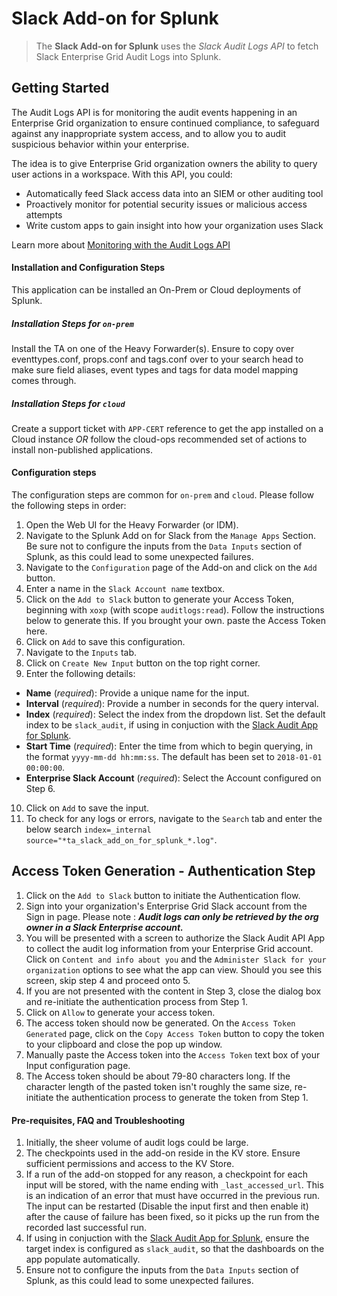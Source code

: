 # Slack Add-on for Splunk

> The **Slack Add-on for Splunk** uses the _Slack Audit Logs API_ to fetch Slack Enterprise Grid Audit Logs into Splunk.

## Getting Started
The Audit Logs API is for monitoring the audit events happening in an Enterprise Grid organization to ensure continued compliance, to safeguard against any inappropriate system access, and to allow you to audit suspicious behavior within your enterprise.

The idea is to give Enterprise Grid organization owners the ability to query user actions in a workspace. With this API, you could:

* Automatically feed Slack access data into an SIEM or other auditing tool
* Proactively monitor for potential security issues or malicious access attempts
* Write custom apps to gain insight into how your organization uses Slack

Learn more about [Monitoring with the Audit Logs API](https://api.slack.com/enterprise/audit-logs)

#### Installation and Configuration Steps
This application can be installed an On-Prem or Cloud deployments of Splunk.

##### Installation Steps for `on-prem`
Install the TA on one of the Heavy Forwarder(s). Ensure to copy over eventtypes.conf, props.conf and tags.conf over to your search head to make sure field aliases, event types and tags for data model mapping comes through.

##### Installation Steps for `cloud`
Create a support ticket with `APP-CERT` reference to get the app installed on a Cloud instance *OR* follow the cloud-ops recommended set of actions to install non-published applications.

#### Configuration steps
The configuration steps are common for `on-prem` and `cloud`. Please follow the following steps in order:
1. Open the Web UI for the Heavy Forwarder (or IDM).
2. Navigate to the Splunk Add on for Slack from the `Manage Apps` Section. Be sure not to configure the inputs from the `Data Inputs` section of Splunk, as this could lead to some unexpected failures.
3. Navigate to the `Configuration` page of the Add-on and click on the `Add` button.
4. Enter a name in the `Slack Account name` textbox. 
5. Click on the `Add to Slack` button to generate your Access Token, beginning with `xoxp` (with scope `auditlogs:read`). Follow the instructions below to generate this. If you brought your own. paste the Access Token here.
6. Click on `Add` to save this configuration.
7. Navigate to the `Inputs` tab.
8. Click on `Create New Input` button on the top right corner.
9. Enter the following details:
  - **Name** (_required_): Provide a unique name for the input.
  - **Interval** (_required_): Provide a number in seconds for the query interval.
  - **Index** (_required_): Select the index from the dropdown list. Set the default index to be `slack_audit`, if using in conjuction with the [Slack Audit App for Splunk](https://splunkbase.splunk.com/app/5013/).
  - **Start Time** (_required_): Enter the time from which to begin querying, in the format `yyyy-mm-dd hh:mm:ss`. The default has been set to `2018-01-01 00:00:00`.
  - **Enterprise Slack Account** (_required_): Select the Account configured on Step 6.
10. Click on `Add` to save the input.
11. To check for any logs or errors, navigate to the `Search` tab and enter the below search `index=_internal  source="*ta_slack_add_on_for_splunk_*.log"`.

## Access Token Generation - Authentication Step
1. Click on the `Add to Slack` button to initiate the Authentication flow.
2. Sign into your organization's Enterprise Grid Slack account from the Sign in page. Please note : _**Audit logs can only be retrieved by the org owner in a Slack Enterprise account.**_
3. You will be presented with a screen to authorize the Slack Audit API App to collect the audit log information from your Enterprise Grid account. Click on `Content and info about you` and the `Administer Slack for your organization` options to see what the app can view. Should you see this screen, skip step 4 and proceed onto 5.
4. If you are not presented with the content in Step 3, close the dialog box and re-initiate the authentication process from Step 1.
5. Click on `Allow` to generate your access token.
6. The access token should now be generated. On the `Access Token Generated` page, click on the `Copy Access Token` button to copy the token to your clipboard and close the pop up window.
7. Manually paste the Access token into the `Access Token` text box of your Input configuration page. 
8. The Access token should be about 79-80 characters long. If the character length of the pasted token isn't roughly the same size, re-initiate the authentication process to generate the token from Step 1.

#### Pre-requisites, FAQ and Troubleshooting
1. Initially, the sheer volume of audit logs could be large. 
2. The checkpoints used in the add-on reside in the KV store. Ensure sufficient permissions and access to the KV Store.
3. If a run of the add-on stopped for any reason, a checkpoint for each input will be stored, with the name ending with `_last_accessed_url`. This is an indication of an error that must have occurred in the previous run. The input can be restarted (Disable the input first and then enable it) after the cause of failure has been fixed, so it picks up the run from the recorded last successful run.
4. If using in conjuction with the [Slack Audit App for Splunk](https://splunkbase.splunk.com/app/5013/), ensure the target index is configured as `slack_audit`, so that the dashboards on the app populate automatically.
5. Ensure not to configure the inputs from the `Data Inputs` section of Splunk, as this could lead to some unexpected failures.
